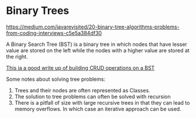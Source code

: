 # Binary Trees

https://medium.com/javarevisited/20-binary-tree-algorithms-problems-from-coding-interviews-c5e5a384df30

A Binary Search Tree (BST) is a binary tree in which nodes that have lesser value are stored on the left while the nodes with a higher value are stored at the right.

[This ia a good write up of building CRUD operations on a BST](https://www.digitalocean.com/community/tutorials/js-binary-search-trees)

Some notes about solving tree problems:

1. Trees and their nodes are often represented as Classes.
2. The solution to tree problems can often be solved with recursion
3. There is a pitfall of size with large recursive trees in that they can lead to memory overflows. In which case an iterative approach can be used.
